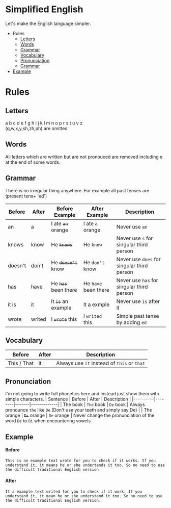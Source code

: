 # Simplified English

Let's make the English language simpler.

- Rules
   * [Letters](#letters)
   * [Words](#words)
   * [Grammar](#grammar)
   * [Vocabulary](#vocabulary)
   * [Pronunciation](#pronunciation)
   * [Grammar](#grammar)
- [Example](#example)

# Rules
## Letters
a b c d e f g h i j k l m n o p r s t u v z  
(q,w,x,y,sh,zh,ph) are omitted 
## Words
All letters which are written but are not pronouced are removed including e at the end of some words.
## Grammar
There is no irregular thing anywhere. For example all past tenses are (present tens+ 'ed')
 
| Before | After | Before Example | After Example | Description |
|--------|-------|----------------|---------------|-------------|
| an | a | I ate ~~`an`~~ orange | I ate `a` orange | Never use `an` |
| knows | know | He ~~`knows`~~ | He `know` | Never use `s` for singular third person |
| doesn't | don't | He ~~`doesn't`~~ know | He `don't` know | Never use `does` for singular third person |
| has | have | He ~~`has`~~ been there | He `have` been there | Never use `has` for singular third person |
| it is | it | It ~~`is`~~ an example | It a exmple | Never use `is` after it |
| wrote | writed | I ~~`wrote`~~ this | I `writed` this | Simple past tense by adding `ed` |

## Vocabulary
| Before | After | Description |
|--------|-------|-------------|
| This / That | it | Always use `it` instead of `this` or `that` |

## Pronunciation
I'm not going to write full phonetics here and instead just show them with simple characters.
| Sentence | Before | After | Description |
|----------|--------|-------|-------------|
| The book | `The` book | `De` book | Always pronounce `the` like `De` (Don't use your teeth and simply say De) |
| The orange | ~~`Di`~~ orange | `De` orange | Never change the pronunciation of the word `De` to `Di` when encountering vowels

## Example
#### Before
```This is an example text wrote for you to check if it works. If you understand it, it means he or she undertands it too. So no need to use the difficult traditional English version```

#### After
```It a example text writed for you to check if it work. If you understand it, it mean he or she understand it too. So no need to use the difficult traditional English version.```
